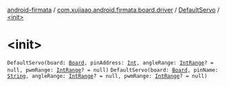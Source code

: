 [android-firmata](../../index.md) / [com.xujiaao.android.firmata.board.driver](../index.md) / [DefaultServo](index.md) / [&lt;init&gt;](./-init-.md)

# &lt;init&gt;

`DefaultServo(board: `[`Board`](../../com.xujiaao.android.firmata.board/-board/index.md)`, pinAddress: `[`Int`](https://kotlinlang.org/api/latest/jvm/stdlib/kotlin/-int/index.html)`, angleRange: `[`IntRange`](https://kotlinlang.org/api/latest/jvm/stdlib/kotlin.ranges/-int-range/index.html)`? = null, pwmRange: `[`IntRange`](https://kotlinlang.org/api/latest/jvm/stdlib/kotlin.ranges/-int-range/index.html)`? = null)`
`DefaultServo(board: `[`Board`](../../com.xujiaao.android.firmata.board/-board/index.md)`, pinName: `[`String`](https://kotlinlang.org/api/latest/jvm/stdlib/kotlin/-string/index.html)`, angleRange: `[`IntRange`](https://kotlinlang.org/api/latest/jvm/stdlib/kotlin.ranges/-int-range/index.html)`? = null, pwmRange: `[`IntRange`](https://kotlinlang.org/api/latest/jvm/stdlib/kotlin.ranges/-int-range/index.html)`? = null)`